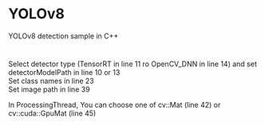 # YOLOv8
YOLOv8 detection sample in C++  

#
Select detector type (TensorRT in line 11 ro OpenCV_DNN in line 14) and set detectorModelPath in line 10 or 13  
Set class names in line 23  
Set image path in line 39  

In ProcessingThread, You can choose one of cv::Mat (line 42) or cv::cuda::GpuMat (line 45)  
